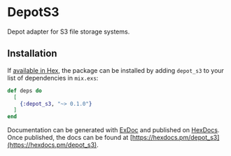 # DepotS3

Depot adapter for S3 file storage systems.

## Installation

If [available in Hex](https://hex.pm/docs/publish), the package can be installed
by adding `depot_s3` to your list of dependencies in `mix.exs`:

```elixir
def deps do
  [
    {:depot_s3, "~> 0.1.0"}
  ]
end
```

Documentation can be generated with [ExDoc](https://github.com/elixir-lang/ex_doc)
and published on [HexDocs](https://hexdocs.pm). Once published, the docs can
be found at [https://hexdocs.pm/depot_s3](https://hexdocs.pm/depot_s3).

